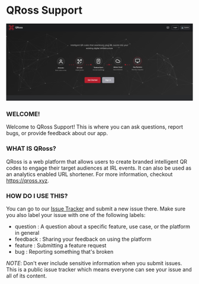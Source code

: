# QRoss Support

![ScreenShot](assets/ss.png)

### WELCOME!

Welcome to QRoss Support! This is where you can ask questions, report bugs, or provide feedback about our app.


### WHAT IS QRoss?

QRoss is a web platform that allows users to create branded intelligent QR codes to engage their target audiences at IRL events. It can also be used as an analytics enabled URL shortener. For more information, checkout https://qross.xyz.


### HOW DO I USE THIS?

You can go to our [Issue Tracker](https://github.com/QRossXYZ/Support/issues) and submit a new issue there. Make sure you also label your issue with one of the following labels:

- question : A question about a specific feature, use case, or the platform in general
- feedback : Sharing your feedback on using the platform
- feature  : Submitting a feature request
- bug      : Reporting something that's broken

*NOTE*: Don't ever include sensitive information when you submit issues. This is a public issue tracker which means everyone can see your issue and all of its content.
